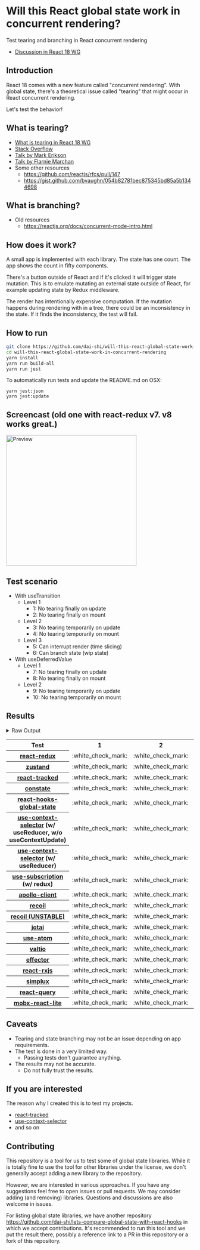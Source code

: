 # Will this React global state work in concurrent rendering?

Test tearing and branching in React concurrent rendering

- [Discussion in React 18 WG](https://github.com/reactwg/react-18/discussions/116)

## Introduction

React 18 comes with a new feature called "concurrent rendering".
With global state, there's a theoretical issue called "tearing"
that might occur in React concurrent rendering.

Let's test the behavior!

## What is tearing?

- [What is tearing in React 18 WG](https://github.com/reactwg/react-18/discussions/69)
- [Stack Overflow](https://stackoverflow.com/questions/54891675/what-is-tearing-in-the-context-of-the-react-redux)
- [Talk by Mark Erikson](https://www.youtube.com/watch?v=yOZ4Ml9LlWE&t=933s)
- [Talk by Flarnie Marchan](https://www.youtube.com/watch?v=V1Ly-8Z1wQA&t=1079s)
- Some other resources
  - https://github.com/reactjs/rfcs/pull/147
  - https://gist.github.com/bvaughn/054b82781bec875345bd85a5b1344698

## What is branching?

- Old resources
  - https://reactjs.org/docs/concurrent-mode-intro.html

## How does it work?

A small app is implemented with each library.
The state has one count.
The app shows the count in fifty components.

There's a button outside of React and
if it's clicked it will trigger state mutation.
This is to emulate mutating an external state outside of React,
for example updating state by Redux middleware.

The render has intentionally expensive computation.
If the mutation happens during rendering with in a tree,
there could be an inconsistency in the state.
If it finds the inconsistency, the test will fail.

## How to run

```bash
git clone https://github.com/dai-shi/will-this-react-global-state-work-in-concurrent-rendering.git
cd will-this-react-global-state-work-in-concurrent-rendering
yarn install
yarn run build-all
yarn run jest
```

To automatically run tests and update the README.md on OSX:
```
yarn jest:json
yarn jest:update
```

## Screencast (old one with react-redux v7. v8 works great.)

<img src="https://user-images.githubusercontent.com/490574/61502196-ce109200-aa0d-11e9-9efc-6203545d367c.gif" alt="Preview" width="350" />

## Test scenario

- With useTransition
  - Level 1
    - 1: No tearing finally on update
    - 2: No tearing finally on mount
  - Level 2
    - 3: No tearing temporarily on update
    - 4: No tearing temporarily on mount
  - Level 3
    - 5: Can interrupt render (time slicing)
    - 6: Can branch state (wip state)
- With useDeferredValue
  - Level 1
    - 7: No tearing finally on update
    - 8: No tearing finally on mount
  - Level 2
    - 9: No tearing temporarily on update
    - 10: No tearing temporarily on mount

## Results

<details>
<summary>Raw Output</summary>

```
   With useTransition
     Level 1
       ✓ No tearing finally on update (7990 ms)
       ✓ No tearing finally on mount (4608 ms)
     Level 2
       ✓ No tearing temporarily on update (12955 ms)
       ✓ No tearing temporarily on mount (4546 ms)
     Level 3
       ✕ Can interrupt render (time slicing) (7926 ms)
       ✕ Can branch state (wip state) (6655 ms)
   With useDeferredValue
     Level 1
       ✓ No tearing finally on update (9568 ms)
       ✓ No tearing finally on mount (4544 ms)
     Level 2
       ✓ No tearing temporarily on update (14627 ms)
       ✓ No tearing temporarily on mount (4569 ms)
 zustand
   With useTransition
     Level 1
       ✓ No tearing finally on update (7994 ms)
       ✓ No tearing finally on mount (4623 ms)
     Level 2
       ✓ No tearing temporarily on update (12966 ms)
       ✓ No tearing temporarily on mount (4505 ms)
     Level 3
       ✕ Can interrupt render (time slicing) (7922 ms)
       ✕ Can branch state (wip state) (6679 ms)
   With useDeferredValue
     Level 1
       ✓ No tearing finally on update (9631 ms)
       ✓ No tearing finally on mount (4641 ms)
     Level 2
       ✓ No tearing temporarily on update (14656 ms)
       ✓ No tearing temporarily on mount (4544 ms)
 react-tracked
   With useTransition
     Level 1
       ✓ No tearing finally on update (5586 ms)
       ✓ No tearing finally on mount (9520 ms)
     Level 2
       ✓ No tearing temporarily on update (8625 ms)
       ✓ No tearing temporarily on mount (9455 ms)
     Level 3
       ✓ Can interrupt render (time slicing) (3555 ms)
       ✓ Can branch state (wip state) (8216 ms)
   With useDeferredValue
     Level 1
       ✓ No tearing finally on update (15399 ms)
       ✓ No tearing finally on mount (6528 ms)
     Level 2
       ✓ No tearing temporarily on update (19473 ms)
       ✓ No tearing temporarily on mount (8479 ms)
 constate
   With useTransition
     Level 1
       ✓ No tearing finally on update (4526 ms)
       ✓ No tearing finally on mount (7464 ms)
     Level 2
       ✓ No tearing temporarily on update (8619 ms)
       ✓ No tearing temporarily on mount (8491 ms)
     Level 3
       ✓ Can interrupt render (time slicing) (3635 ms)
       ✓ Can branch state (wip state) (5159 ms)
   With useDeferredValue
     Level 1
       ✓ No tearing finally on update (9626 ms)
       ✓ No tearing finally on mount (6629 ms)
     Level 2
       ✓ No tearing temporarily on update (14643 ms)
       ✓ No tearing temporarily on mount (5578 ms)
 react-hooks-global-state
   With useTransition
     Level 1
       ✓ No tearing finally on update (7954 ms)
       ✓ No tearing finally on mount (4564 ms)
     Level 2
       ✓ No tearing temporarily on update (12975 ms)
       ✓ No tearing temporarily on mount (4525 ms)
     Level 3
       ✕ Can interrupt render (time slicing) (7896 ms)
       ✕ Can branch state (wip state) (6648 ms)
   With useDeferredValue
     Level 1
       ✓ No tearing finally on update (9624 ms)
       ✓ No tearing finally on mount (4547 ms)
     Level 2
       ✓ No tearing temporarily on update (14636 ms)
       ✓ No tearing temporarily on mount (4549 ms)
 use-context-selector-base
   With useTransition
     Level 1
       ✓ No tearing finally on update (7851 ms)
       ✓ No tearing finally on mount (8476 ms)
     Level 2
       ✓ No tearing temporarily on update (12836 ms)
       ✓ No tearing temporarily on mount (8496 ms)
     Level 3
       ✕ Can interrupt render (time slicing) (7846 ms)
       ✕ Can branch state (wip state) (7629 ms)
   With useDeferredValue
     Level 1
       ✓ No tearing finally on update (9706 ms)
       ✓ No tearing finally on mount (5650 ms)
     Level 2
       ✓ No tearing temporarily on update (14623 ms)
       ✓ No tearing temporarily on mount (5590 ms)
 use-context-selector
   With useTransition
     Level 1
       ✓ No tearing finally on update (5503 ms)
       ✓ No tearing finally on mount (11504 ms)
     Level 2
       ✓ No tearing temporarily on update (8629 ms)
       ✓ No tearing temporarily on mount (11478 ms)
     Level 3
       ✓ Can interrupt render (time slicing) (3565 ms)
       ✓ Can branch state (wip state) (8202 ms)
   With useDeferredValue
     Level 1
       ✓ No tearing finally on update (15341 ms)
       ✓ No tearing finally on mount (6542 ms)
     Level 2
       ✓ No tearing temporarily on update (20063 ms)
       ✓ No tearing temporarily on mount (8598 ms)
 use-subscription
   With useTransition
     Level 1
       ✓ No tearing finally on update (7989 ms)
       ✓ No tearing finally on mount (4610 ms)
     Level 2
       ✓ No tearing temporarily on update (12955 ms)
       ✓ No tearing temporarily on mount (4541 ms)
     Level 3
       ✕ Can interrupt render (time slicing) (7947 ms)
       ✕ Can branch state (wip state) (6656 ms)
   With useDeferredValue
     Level 1
       ✓ No tearing finally on update (9612 ms)
       ✓ No tearing finally on mount (4555 ms)
     Level 2
       ✓ No tearing temporarily on update (14580 ms)
       ✓ No tearing temporarily on mount (4588 ms)
 apollo-client
   With useTransition
     Level 1
       ✓ No tearing finally on update (8142 ms)
       ✓ No tearing finally on mount (4638 ms)
     Level 2
       ✓ No tearing temporarily on update (13105 ms)
       ✓ No tearing temporarily on mount (5551 ms)
     Level 3
       ✕ Can interrupt render (time slicing) (8083 ms)
       ✕ Can branch state (wip state) (7756 ms)
   With useDeferredValue
     Level 1
       ✓ No tearing finally on update (6514 ms)
       ✓ No tearing finally on mount (5679 ms)
     Level 2
       ✓ No tearing temporarily on update (9692 ms)
       ✓ No tearing temporarily on mount (4724 ms)
 recoil
   With useTransition
     Level 1
       ✓ No tearing finally on update (8119 ms)
       ✓ No tearing finally on mount (4729 ms)
     Level 2
       ✓ No tearing temporarily on update (13109 ms)
       ✓ No tearing temporarily on mount (4670 ms)
     Level 3
       ✕ Can interrupt render (time slicing) (8047 ms)
       ✕ Can branch state (wip state) (6808 ms)
   With useDeferredValue
     Level 1
       ✓ No tearing finally on update (9780 ms)
       ✓ No tearing finally on mount (4673 ms)
     Level 2
       ✓ No tearing temporarily on update (14784 ms)
       ✓ No tearing temporarily on mount (4667 ms)
 recoil_UNSTABLE
   With useTransition
     Level 1
       ✓ No tearing finally on update (5736 ms)
       ✓ No tearing finally on mount (5624 ms)
     Level 2
       ✓ No tearing temporarily on update (8723 ms)
       ✕ No tearing temporarily on mount (5586 ms)
     Level 3
       ✓ Can interrupt render (time slicing) (3763 ms)
       ✕ Can branch state (wip state) (10277 ms)
   With useDeferredValue
     Level 1
       ✓ No tearing finally on update (11399 ms)
       ✓ No tearing finally on mount (5612 ms)
     Level 2
       ✓ No tearing temporarily on update (15529 ms)
       ✕ No tearing temporarily on mount (5579 ms)
 jotai
   With useTransition
     Level 1
       ✓ No tearing finally on update (5633 ms)
       ✓ No tearing finally on mount (6580 ms)
     Level 2
       ✓ No tearing temporarily on update (9753 ms)
       ✕ No tearing temporarily on mount (6550 ms)
     Level 3
       ✓ Can interrupt render (time slicing) (4707 ms)
       ✕ Can branch state (wip state) (10238 ms)
   With useDeferredValue
     Level 1
       ✓ No tearing finally on update (10713 ms)
       ✓ No tearing finally on mount (6736 ms)
     Level 2
       ✓ No tearing temporarily on update (15726 ms)
       ✕ No tearing temporarily on mount (5661 ms)
 use-atom
   With useTransition
     Level 1
       ✓ No tearing finally on update (6616 ms)
       ✓ No tearing finally on mount (9592 ms)
     Level 2
       ✓ No tearing temporarily on update (9713 ms)
       ✓ No tearing temporarily on mount (9559 ms)
     Level 3
       ✓ Can interrupt render (time slicing) (4749 ms)
       ✓ Can branch state (wip state) (9292 ms)
   With useDeferredValue
     Level 1
       ✓ No tearing finally on update (16565 ms)
       ✓ No tearing finally on mount (6647 ms)
     Level 2
       ✓ No tearing temporarily on update (20596 ms)
       ✓ No tearing temporarily on mount (6604 ms)
 valtio
   With useTransition
     Level 1
       ✓ No tearing finally on update (8087 ms)
       ✓ No tearing finally on mount (4701 ms)
     Level 2
       ✓ No tearing temporarily on update (13031 ms)
       ✓ No tearing temporarily on mount (4741 ms)
     Level 3
       ✕ Can interrupt render (time slicing) (8028 ms)
       ✕ Can branch state (wip state) (6785 ms)
   With useDeferredValue
     Level 1
       ✓ No tearing finally on update (9729 ms)
       ✓ No tearing finally on mount (4694 ms)
     Level 2
       ✓ No tearing temporarily on update (14789 ms)
       ✓ No tearing temporarily on mount (4682 ms)
 effector
   With useTransition
     Level 1
       ✓ No tearing finally on update (8153 ms)
       ✓ No tearing finally on mount (4653 ms)
     Level 2
       ✓ No tearing temporarily on update (13080 ms)
       ✓ No tearing temporarily on mount (4668 ms)
     Level 3
       ✕ Can interrupt render (time slicing) (8003 ms)
       ✕ Can branch state (wip state) (6776 ms)
   With useDeferredValue
     Level 1
       ✓ No tearing finally on update (9689 ms)
       ✓ No tearing finally on mount (4730 ms)
     Level 2
       ✓ No tearing temporarily on update (14725 ms)
       ✓ No tearing temporarily on mount (4608 ms)
 react-rxjs
   With useTransition
     Level 1
       ✓ No tearing finally on update (8066 ms)
       ✓ No tearing finally on mount (4658 ms)
     Level 2
       ✓ No tearing temporarily on update (13040 ms)
       ✓ No tearing temporarily on mount (4637 ms)
     Level 3
       ✕ Can interrupt render (time slicing) (8027 ms)
       ✕ Can branch state (wip state) (6797 ms)
   With useDeferredValue
     Level 1
       ✓ No tearing finally on update (9765 ms)
       ✓ No tearing finally on mount (4625 ms)
     Level 2
       ✓ No tearing temporarily on update (14783 ms)
       ✓ No tearing temporarily on mount (4642 ms)
 simplux
   With useTransition
     Level 1
       ✓ No tearing finally on update (4613 ms)
       ✓ No tearing finally on mount (8591 ms)
     Level 2
       ✓ No tearing temporarily on update (8730 ms)
       ✓ No tearing temporarily on mount (8572 ms)
     Level 3
       ✓ Can interrupt render (time slicing) (3712 ms)
       ✕ Can branch state (wip state) (9293 ms)
   With useDeferredValue
     Level 1
       ✓ No tearing finally on update (9718 ms)
       ✓ No tearing finally on mount (6708 ms)
     Level 2
       ✓ No tearing temporarily on update (14698 ms)
       ✓ No tearing temporarily on mount (5680 ms)
 react-query
   With useTransition
     Level 1
       ✓ No tearing finally on update (8131 ms)
       ✓ No tearing finally on mount (4716 ms)
     Level 2
       ✕ No tearing temporarily on update (13174 ms)
       ✓ No tearing temporarily on mount (4655 ms)
     Level 3
       ✕ Can interrupt render (time slicing) (8120 ms)
       ✕ Can branch state (wip state) (6807 ms)
   With useDeferredValue
     Level 1
       ✓ No tearing finally on update (9594 ms)
       ✓ No tearing finally on mount (4665 ms)
     Level 2
       ✓ No tearing temporarily on update (13721 ms)
       ✓ No tearing temporarily on mount (4653 ms)
 mobx-react-lite
   With useTransition
     Level 1
       ✓ No tearing finally on update (4651 ms)
       ✓ No tearing finally on mount (5610 ms)
     Level 2
       ✓ No tearing temporarily on update (8739 ms)
       ✓ No tearing temporarily on mount (6586 ms)
     Level 3
       ✕ Can interrupt render (time slicing) (3692 ms)
       ✕ Can branch state (wip state) (3071 ms)
   With useDeferredValue
     Level 1
       ✓ No tearing finally on update (9777 ms)
       ✓ No tearing finally on mount (6595 ms)
     Level 2
       ✓ No tearing temporarily on update (14724 ms)
       ✓ No tearing temporarily on mount (6568 ms)

```
</details>

<table>
<tr><th>Test</th><th>1</th><th>2</th><th>3</th><th>4</th><th>5</th><th>6</th><th>7</th><th>8</th><th>9</th><th>10</th></tr>
	<tr>
		<th><a href="https://react-redux.js.org">react-redux</a></th>
		<td>:white_check_mark:</td>
		<td>:white_check_mark:</td>
		<td>:white_check_mark:</td>
		<td>:white_check_mark:</td>
		<td>:x:</td>
		<td>:x:</td>
		<td>:white_check_mark:</td>
		<td>:white_check_mark:</td>
		<td>:white_check_mark:</td>
		<td>:white_check_mark:</td>
	</tr>
	<tr>
		<th><a href="https://github.com/pmndrs/zustand">zustand</a></th>
		<td>:white_check_mark:</td>
		<td>:white_check_mark:</td>
		<td>:white_check_mark:</td>
		<td>:white_check_mark:</td>
		<td>:x:</td>
		<td>:x:</td>
		<td>:white_check_mark:</td>
		<td>:white_check_mark:</td>
		<td>:white_check_mark:</td>
		<td>:white_check_mark:</td>
	</tr>
	<tr>
		<th><a href="https://react-tracked.js.org">react-tracked</a></th>
		<td>:white_check_mark:</td>
		<td>:white_check_mark:</td>
		<td>:white_check_mark:</td>
		<td>:white_check_mark:</td>
		<td>:white_check_mark:</td>
		<td>:white_check_mark:</td>
		<td>:white_check_mark:</td>
		<td>:white_check_mark:</td>
		<td>:white_check_mark:</td>
		<td>:white_check_mark:</td>
	</tr>
	<tr>
		<th><a href="https://github.com/diegohaz/constate">constate</a></th>
		<td>:white_check_mark:</td>
		<td>:white_check_mark:</td>
		<td>:white_check_mark:</td>
		<td>:white_check_mark:</td>
		<td>:white_check_mark:</td>
		<td>:white_check_mark:</td>
		<td>:white_check_mark:</td>
		<td>:white_check_mark:</td>
		<td>:white_check_mark:</td>
		<td>:white_check_mark:</td>
	</tr>
	<tr>
		<th><a href="https://github.com/dai-shi/react-hooks-global-state">react-hooks-global-state</a></th>
		<td>:white_check_mark:</td>
		<td>:white_check_mark:</td>
		<td>:white_check_mark:</td>
		<td>:white_check_mark:</td>
		<td>:x:</td>
		<td>:x:</td>
		<td>:white_check_mark:</td>
		<td>:white_check_mark:</td>
		<td>:white_check_mark:</td>
		<td>:white_check_mark:</td>
	</tr>
	<tr>
		<th><a href="https://github.com/dai-shi/use-context-selector">use-context-selector</a> (w/ useReducer, w/o useContextUpdate)</th>
		<td>:white_check_mark:</td>
		<td>:white_check_mark:</td>
		<td>:white_check_mark:</td>
		<td>:white_check_mark:</td>
		<td>:x:</td>
		<td>:x:</td>
		<td>:white_check_mark:</td>
		<td>:white_check_mark:</td>
		<td>:white_check_mark:</td>
		<td>:white_check_mark:</td>
	</tr>
	<tr>
		<th><a href="https://github.com/dai-shi/use-context-selector">use-context-selector</a> (w/ useReducer)</th>
		<td>:white_check_mark:</td>
		<td>:white_check_mark:</td>
		<td>:white_check_mark:</td>
		<td>:white_check_mark:</td>
		<td>:white_check_mark:</td>
		<td>:white_check_mark:</td>
		<td>:white_check_mark:</td>
		<td>:white_check_mark:</td>
		<td>:white_check_mark:</td>
		<td>:white_check_mark:</td>
	</tr>
	<tr>
		<th><a href="https://github.com/facebook/react/tree/master/packages/use-subscription">use-subscription</a> (w/ redux)</th>
		<td>:white_check_mark:</td>
		<td>:white_check_mark:</td>
		<td>:white_check_mark:</td>
		<td>:white_check_mark:</td>
		<td>:x:</td>
		<td>:x:</td>
		<td>:white_check_mark:</td>
		<td>:white_check_mark:</td>
		<td>:white_check_mark:</td>
		<td>:white_check_mark:</td>
	</tr>
	<tr>
		<th><a href="https://github.com/apollographql/apollo-client">apollo-client</a></th>
		<td>:white_check_mark:</td>
		<td>:white_check_mark:</td>
		<td>:white_check_mark:</td>
		<td>:white_check_mark:</td>
		<td>:x:</td>
		<td>:x:</td>
		<td>:white_check_mark:</td>
		<td>:white_check_mark:</td>
		<td>:white_check_mark:</td>
		<td>:white_check_mark:</td>
	</tr>
	<tr>
		<th><a href="https://recoiljs.org">recoil</a></th>
		<td>:white_check_mark:</td>
		<td>:white_check_mark:</td>
		<td>:white_check_mark:</td>
		<td>:white_check_mark:</td>
		<td>:x:</td>
		<td>:x:</td>
		<td>:white_check_mark:</td>
		<td>:white_check_mark:</td>
		<td>:white_check_mark:</td>
		<td>:white_check_mark:</td>
	</tr>
	<tr>
		<th><a href="https://recoiljs.org">recoil (UNSTABLE)</a></th>
		<td>:white_check_mark:</td>
		<td>:white_check_mark:</td>
		<td>:white_check_mark:</td>
		<td>:x:</td>
		<td>:white_check_mark:</td>
		<td>:x:</td>
		<td>:white_check_mark:</td>
		<td>:white_check_mark:</td>
		<td>:white_check_mark:</td>
		<td>:x:</td>
	</tr>
	<tr>
		<th><a href="https://github.com/pmndrs/jotai">jotai</a></th>
		<td>:white_check_mark:</td>
		<td>:white_check_mark:</td>
		<td>:white_check_mark:</td>
		<td>:x:</td>
		<td>:white_check_mark:</td>
		<td>:x:</td>
		<td>:white_check_mark:</td>
		<td>:white_check_mark:</td>
		<td>:white_check_mark:</td>
		<td>:x:</td>
	</tr>
	<tr>
		<th><a href="https://github.com/dai-shi/use-atom">use-atom</a></th>
		<td>:white_check_mark:</td>
		<td>:white_check_mark:</td>
		<td>:white_check_mark:</td>
		<td>:white_check_mark:</td>
		<td>:white_check_mark:</td>
		<td>:white_check_mark:</td>
		<td>:white_check_mark:</td>
		<td>:white_check_mark:</td>
		<td>:white_check_mark:</td>
		<td>:white_check_mark:</td>
	</tr>
	<tr>
		<th><a href="https://github.com/pmndrs/valtio">valtio</a></th>
		<td>:white_check_mark:</td>
		<td>:white_check_mark:</td>
		<td>:white_check_mark:</td>
		<td>:white_check_mark:</td>
		<td>:x:</td>
		<td>:x:</td>
		<td>:white_check_mark:</td>
		<td>:white_check_mark:</td>
		<td>:white_check_mark:</td>
		<td>:white_check_mark:</td>
	</tr>
	<tr>
		<th><a href="https://github.com/zerobias/effector">effector</a></th>
		<td>:white_check_mark:</td>
		<td>:white_check_mark:</td>
		<td>:white_check_mark:</td>
		<td>:white_check_mark:</td>
		<td>:x:</td>
		<td>:x:</td>
		<td>:white_check_mark:</td>
		<td>:white_check_mark:</td>
		<td>:white_check_mark:</td>
		<td>:white_check_mark:</td>
	</tr>
	<tr>
		<th><a href="https://react-rxjs.org">react-rxjs</a></th>
		<td>:white_check_mark:</td>
		<td>:white_check_mark:</td>
		<td>:white_check_mark:</td>
		<td>:white_check_mark:</td>
		<td>:x:</td>
		<td>:x:</td>
		<td>:white_check_mark:</td>
		<td>:white_check_mark:</td>
		<td>:white_check_mark:</td>
		<td>:white_check_mark:</td>
	</tr>
	<tr>
		<th><a href="https://github.com/MrWolfZ/simplux">simplux</a></th>
		<td>:white_check_mark:</td>
		<td>:white_check_mark:</td>
		<td>:white_check_mark:</td>
		<td>:white_check_mark:</td>
		<td>:white_check_mark:</td>
		<td>:x:</td>
		<td>:white_check_mark:</td>
		<td>:white_check_mark:</td>
		<td>:white_check_mark:</td>
		<td>:white_check_mark:</td>
	</tr>
	<tr>
		<th><a href="https://react-query.tanstack.com/">react-query</a></th>
		<td>:white_check_mark:</td>
		<td>:white_check_mark:</td>
		<td>:x:</td>
		<td>:white_check_mark:</td>
		<td>:x:</td>
		<td>:x:</td>
		<td>:white_check_mark:</td>
		<td>:white_check_mark:</td>
		<td>:white_check_mark:</td>
		<td>:white_check_mark:</td>
	</tr>
	<tr>
		<th><a href="https://github.com/mobxjs/mobx-react-lite">mobx-react-lite</a></th>
		<td>:white_check_mark:</td>
		<td>:white_check_mark:</td>
		<td>:white_check_mark:</td>
		<td>:white_check_mark:</td>
		<td>:x:</td>
		<td>:x:</td>
		<td>:white_check_mark:</td>
		<td>:white_check_mark:</td>
		<td>:white_check_mark:</td>
		<td>:white_check_mark:</td>
	</tr>

</table>

## Caveats

- Tearing and state branching may not be an issue depending on app requirements.
- The test is done in a very limited way.
  - Passing tests don't guarantee anything.
- The results may not be accurate.
  - Do not fully trust the results.

## If you are interested

The reason why I created this is to test my projects.

- [react-tracked](https://github.com/dai-shi/react-tracked)
- [use-context-selector](https://github.com/dai-shi/use-context-selector)
- and so on

## Contributing

This repository is a tool for us to test some of global state libraries.
While it is totally fine to use the tool for other libraries under the license,
we don't generally accept adding a new library to the repository.

However, we are interested in various approaches.
If you have any suggestions feel free to open issues or pull requests.
We may consider adding (and removing) libraries.
Questions and discussions are also welcome in issues.

For listing global state libraries, we have another repository
https://github.com/dai-shi/lets-compare-global-state-with-react-hooks
in which we accept contributions. It's recommended to run this tool
and we put the result there, possibly a reference link to a PR
in this repository or a fork of this repository.
